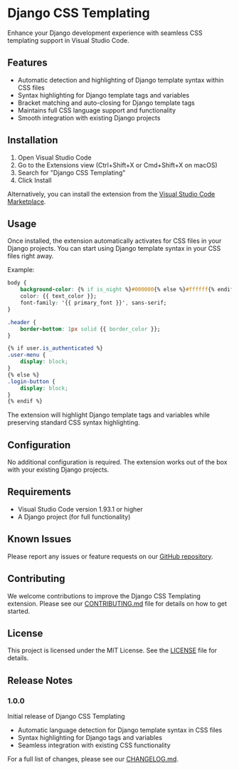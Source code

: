 # Django CSS Templating

Enhance your Django development experience with seamless CSS templating support in Visual Studio Code.

## Features

- Automatic detection and highlighting of Django template syntax within CSS files
- Syntax highlighting for Django template tags and variables
- Bracket matching and auto-closing for Django template tags
- Maintains full CSS language support and functionality
- Smooth integration with existing Django projects

## Installation

1. Open Visual Studio Code
2. Go to the Extensions view (Ctrl+Shift+X or Cmd+Shift+X on macOS)
3. Search for "Django CSS Templating"
4. Click Install

Alternatively, you can install the extension from the [Visual Studio Code Marketplace](https://marketplace.visualstudio.com/items?itemName=bboonstra.django-css-templating).

## Usage

Once installed, the extension automatically activates for CSS files in your Django projects. You can start using Django template syntax in your CSS files right away.

Example:

```css
body {
    background-color: {% if is_night %}#000000{% else %}#ffffff{% endif %};
    color: {{ text_color }};
    font-family: '{{ primary_font }}', sans-serif;
}

.header {
    border-bottom: 1px solid {{ border_color }};
}

{% if user.is_authenticated %}
.user-menu {
    display: block;
}
{% else %}
.login-button {
    display: block;
}
{% endif %}
```

The extension will highlight Django template tags and variables while preserving standard CSS syntax highlighting.

## Configuration

No additional configuration is required. The extension works out of the box with your existing Django projects.

## Requirements

- Visual Studio Code version 1.93.1 or higher
- A Django project (for full functionality)

## Known Issues

Please report any issues or feature requests on our [GitHub repository](https://github.com/bboonstra/django-css-templating/issues).

## Contributing

We welcome contributions to improve the Django CSS Templating extension. Please see our [CONTRIBUTING.md](CONTRIBUTING.md) file for details on how to get started.

## License

This project is licensed under the MIT License. See the [LICENSE](LICENSE) file for details.

## Release Notes

### 1.0.0

Initial release of Django CSS Templating

- Automatic language detection for Django template syntax in CSS files
- Syntax highlighting for Django tags and variables
- Seamless integration with existing CSS functionality

For a full list of changes, please see our [CHANGELOG.md](CHANGELOG.md).
